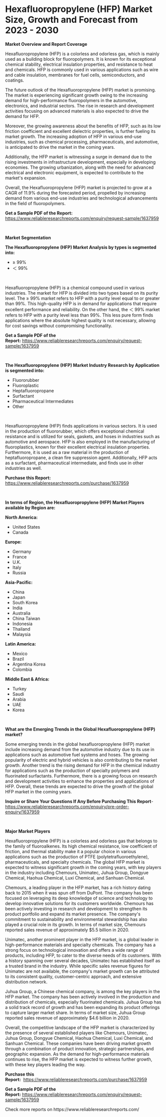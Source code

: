 <p><h1>Hexafluoropropylene (HFP) Market Size, Growth and Forecast from 2023 - 2030</h1></p><p><strong>Market Overview and Report Coverage</strong></p>
<p><p>Hexafluoropropylene (HFP) is a colorless and odorless gas, which is mainly used as a building block for fluoropolymers. It is known for its exceptional chemical stability, electrical insulation properties, and resistance to heat and chemicals. HFP is commonly used in various applications such as wire and cable insulation, membranes for fuel cells, semiconductors, and coatings.</p><p>The future outlook of the Hexafluoropropylene (HFP) market is promising. The market is experiencing significant growth owing to the increasing demand for high-performance fluoropolymers in the automotive, electronics, and industrial sectors. The rise in research and development activities focusing on advanced materials is also expected to drive the demand for HFP.</p><p>Moreover, the growing awareness about the benefits of HFP, such as its low friction coefficient and excellent dielectric properties, is further fueling its market growth. The increasing adoption of HFP in various end-use industries, such as chemical processing, pharmaceuticals, and automotive, is anticipated to drive the market in the coming years.</p><p>Additionally, the HFP market is witnessing a surge in demand due to the rising investments in infrastructure development, especially in developing economies. The growing urbanization, along with the need for advanced electrical and electronic equipment, is expected to contribute to the market's expansion.</p><p>Overall, the Hexafluoropropylene (HFP) market is projected to grow at a CAGR of 11.9% during the forecasted period, propelled by increasing demand from various end-use industries and technological advancements in the field of fluoropolymers.</p></p>
<p><strong>Get a Sample PDF of the Report:</strong> <a href="https://www.reliableresearchreports.com/enquiry/request-sample/1637959">https://www.reliableresearchreports.com/enquiry/request-sample/1637959</a></p>
<p>&nbsp;</p>
<p><strong>Market Segmentation</strong></p>
<p><strong>The Hexafluoropropylene (HFP) Market Analysis by types is segmented into:</strong></p>
<p><ul><li>≥ 99%</li><li>＜ 99%</li></ul></p>
<p>&nbsp;</p>
<p><p>Hexafluoropropylene (HFP) is a chemical compound used in various industries. The market for HFP is divided into two types based on its purity level. The ≥ 99% market refers to HFP with a purity level equal to or greater than 99%. This high-quality HFP is in demand for applications that require excellent performance and reliability. On the other hand, the ＜ 99% market refers to HFP with a purity level less than 99%. This less pure form finds applications where the absolute highest quality is not necessary, allowing for cost savings without compromising functionality.</p></p>
<p><strong>Get a Sample PDF of the Report:</strong>&nbsp;<a href="https://www.reliableresearchreports.com/enquiry/request-sample/1637959">https://www.reliableresearchreports.com/enquiry/request-sample/1637959</a></p>
<p>&nbsp;</p>
<p><strong>The Hexafluoropropylene (HFP) Market Industry Research by Application is segmented into:</strong></p>
<p><ul><li>Fluororubber</li><li>Fluoroplastic</li><li>Heptafluoropropane</li><li>Surfactant</li><li>Pharmaceutical Intermediates</li><li>Other</li></ul></p>
<p>&nbsp;</p>
<p><p>Hexafluoropropylene (HFP) finds applications in various sectors. It is used in the production of fluororubber, which offers exceptional chemical resistance and is utilized for seals, gaskets, and hoses in industries such as automotive and aerospace. HFP is also employed in the manufacturing of fluoroplastics, known for their excellent electrical insulation properties. Furthermore, it is used as a raw material in the production of heptafluoropropane, a clean fire suppression agent. Additionally, HFP acts as a surfactant, pharmaceutical intermediate, and finds use in other industries as well.</p></p>
<p><strong>Purchase this Report:</strong>&nbsp; <a href="https://www.reliableresearchreports.com/purchase/1637959">https://www.reliableresearchreports.com/purchase/1637959</a></p>
<p>&nbsp;</p>
<p><strong>In terms of Region, the Hexafluoropropylene (HFP) Market Players available by Region are:</strong></p>
<p>
    <p> <strong> North America: </strong>
        <ul>
            <li>United States</li>
            <li>Canada</li>
        </ul>
        </p> 
    <p> <strong> Europe: </strong>
        <ul>
            <li>Germany</li>
            <li>France</li>
            <li>U.K.</li>
            <li>Italy</li>
            <li>Russia</li>
        </ul>
        </p> 
    <p> <strong> Asia-Pacific: </strong>
        <ul>
            <li>China</li>
            <li>Japan</li>
            <li>South Korea</li>
            <li>India</li>
            <li>Australia</li>
            <li>China Taiwan</li>
            <li>Indonesia</li>
            <li>Thailand</li>
            <li>Malaysia</li>
        </ul>
        </p> 
    <p> <strong> Latin America: </strong>
        <ul>
            <li>Mexico</li>
            <li>Brazil</li>
            <li>Argentina Korea</li>
            <li>Colombia</li>
        </ul>
        </p> 
    <p> <strong> Middle East & Africa: </strong>
        <ul>
            <li>Turkey</li>
            <li>Saudi</li>
            <li>Arabia</li>
            <li>UAE</li>
            <li>Korea</li>
        </ul>
    </p>
    </p>
<p>&nbsp;</p>
<p><strong>What are the Emerging Trends in the Global Hexafluoropropylene (HFP) market?</strong></p>
<p><p>Some emerging trends in the global hexafluoropropylene (HFP) market include increasing demand from the automotive industry due to its use in applications such as automotive fuel systems and hoses. The growing popularity of electric and hybrid vehicles is also contributing to the market growth. Another trend is the rising demand for HFP in the chemical industry for applications such as the production of specialty polymers and fluorinated surfactants. Furthermore, there is a growing focus on research and development activities to enhance the properties and applications of HFP. Overall, these trends are expected to drive the growth of the global HFP market in the coming years.</p></p>
<p><strong>Inquire or Share Your Questions If Any Before Purchasing This Report</strong>- <a href="https://www.reliableresearchreports.com/enquiry/pre-order-enquiry/1637959">https://www.reliableresearchreports.com/enquiry/pre-order-enquiry/1637959</a></p>
<p>&nbsp;</p>
<p><strong>Major Market Players</strong></p>
<p><p>Hexafluoropropylene (HFP) is a colorless and odorless gas that belongs to the family of fluoroalkenes. Its high chemical resistance, low coefficient of friction, and thermal stability make it a popular choice in various applications such as the production of PTFE (polytetrafluoroethylene), pharmaceuticals, and specialty chemicals. The global HFP market is expected to witness significant growth in the coming years, with key players in the industry including Chemours, Unimatec, Juhua Group, Dongyue Chemical, Haohua Chemical, Luxi Chemical, and Sanhuan Chemical.</p><p>Chemours, a leading player in the HFP market, has a rich history dating back to 2015 when it was spun off from DuPont. The company has been focused on leveraging its deep knowledge of science and technology to develop innovative solutions for its customers worldwide. Chemours has been actively investing in research and development to strengthen its product portfolio and expand its market presence. The company's commitment to sustainability and environmental stewardship has also played a crucial role in its growth. In terms of market size, Chemours reported sales revenue of approximately $5.5 billion in 2020.</p><p>Unimatec, another prominent player in the HFP market, is a global leader in high-performance materials and specialty chemicals. The company has a strong focus on technological innovation and offers a wide range of products, including HFP, to cater to the diverse needs of its customers. With a history spanning over several decades, Unimatec has established itself as a trusted brand in the industry. While specific sales revenue figures for Unimatec are not available, the company's market growth can be attributed to its consistent quality, customer-centric approach, and extensive distribution network.</p><p>Juhua Group, a Chinese chemical company, is among the key players in the HFP market. The company has been actively involved in the production and distribution of chemicals, especially fluorinated chemicals. Juhua Group has a solid track record of growth and has been expanding its product offerings to capture larger market share. In terms of market size, Juhua Group reported sales revenue of approximately $4.6 billion in 2020.</p><p>Overall, the competitive landscape of the HFP market is characterized by the presence of several established players like Chemours, Unimatec, Juhua Group, Dongyue Chemical, Haohua Chemical, Luxi Chemical, and Sanhuan Chemical. These companies have been driving market growth through a combination of product innovation, strategic partnerships, and geographic expansion. As the demand for high-performance materials continues to rise, the HFP market is expected to witness further growth, with these key players leading the way.</p></p>
<p><strong>Purchase this Report:</strong>&nbsp;&nbsp;<a href="https://www.reliableresearchreports.com/purchase/1637959">https://www.reliableresearchreports.com/purchase/1637959</a></p>
<p></p>
<p><strong>Get a Sample PDF of the Report:</strong>&nbsp;<a href="https://www.reliableresearchreports.com/enquiry/request-sample/1637959">https://www.reliableresearchreports.com/enquiry/request-sample/1637959</a></p>
<p>Check more reports on https://www.reliableresearchreports.com/</p>